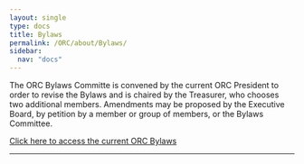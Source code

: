 ```yaml
---
layout: single
type: docs
title: Bylaws
permalink: /ORC/about/Bylaws/
sidebar:
  nav: "docs"
---
```


The ORC Bylaws Committe is convened by the current ORC President to order to revise the Bylaws and is chaired by the Treasurer, who chooses two additional members. Amendments may be proposed by the Executive Board, by petition by a member or group of members, or the Bylaws Committee.

[Click here to access the current ORC Bylaws](
https://docs.google.com/document/d/1NLRqj6rhy_JMBWRy99Zts7pt1Xpe4rUEh0dBheLRWpk/edit?usp=sharing)

---
